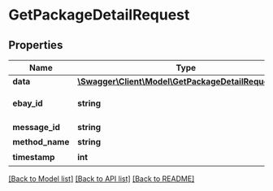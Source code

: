 # GetPackageDetailRequest

## Properties
Name | Type | Description | Notes
------------ | ------------- | ------------- | -------------
**data** | [**\Swagger\Client\Model\GetPackageDetailRequestData**](GetPackageDetailRequestData.md) |  | 
**ebay_id** | **string** | åå®¶eBayè´¦æ· | 
**message_id** | **string** | æ¶æ¯ID | 
**method_name** | **string** |  | [optional] 
**timestamp** | **int** | æ¶é´æ³ | 

[[Back to Model list]](../README.md#documentation-for-models) [[Back to API list]](../README.md#documentation-for-api-endpoints) [[Back to README]](../README.md)


